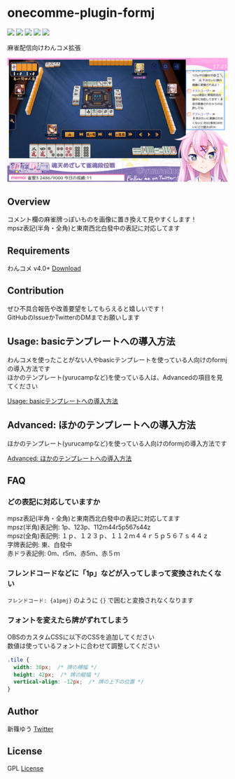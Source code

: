 # onecomme-plugin-formj

![](https://img.shields.io/github/downloads/yuarasino/onecomme-plugin-formj/total)
![](https://img.shields.io/github/v/release/yuarasino/onecomme-plugin-formj)
![](https://img.shields.io/badge/onecomme-v4.0%2B-orange)
![](https://img.shields.io/github/license/yuarasino/onecomme-plugin-formj)
![](https://img.shields.io/youtube/channel/views/UCxUnuWTQGLw5dO_dl0oqrrg?style=social)

麻雀配信向けわんコメ拡張

![](./docs/images/formj.png)


## Overview

コメント欄の麻雀牌っぽいものを画像に置き換えて見やすくします！  
mpsz表記(半角・全角)と東南西北白發中の表記に対応してます


## Requirements

わんコメ v4.0+ [Download](https://onecomme.com/)


## Contribution

ぜひ不具合報告や改善要望をしてもらえると嬉しいです！  
GitHubのIssueかTwitterのDMまでお願いします


## Usage: basicテンプレートへの導入方法

わんコメを使ったことがない人やbasicテンプレートを使っている人向けのformjの導入方法です  
ほかのテンプレート(yurucampなど)を使っている人は、Advancedの項目を見てください

[Usage: basicテンプレートへの導入方法](./docs/usage.md)


## Advanced: ほかのテンプレートへの導入方法

ほかのテンプレート(yurucampなど)を使っている人向けのformjの導入方法です

[Advanced: ほかのテンプレートへの導入方法](./docs/advanced.md)

## FAQ

### どの表記に対応していますか

mpsz表記(半角・全角)と東南西北白發中の表記に対応してます  
mpsz(半角)表記例: 1p、123p、112m44r5p567s44z  
mpsz(全角)表記例: １ｐ、１２３ｐ、１１２ｍ４４ｒ５ｐ５６７ｓ４４ｚ  
字牌表記例: 東、白發中  
赤ドラ表記例: 0m、r5m、赤5m、赤５ｍ

### フレンドコードなどに「1p」などが入ってしまって変換されたくない

`フレンドコード: {a1pmj}` のように `{}` で囲むと変換されなくなります

### フォントを変えたら牌がずれてしまう

OBSのカスタムCSSに以下のCSSを追加してください  
数値は使っているフォントに合わせて調整してください

```css
.tile {
  width: 30px;  /* 牌の横幅 */
  height: 42px;  /* 牌の縦幅 */
  vertical-align: -12px;  /* 牌の上下の位置 */
}
```


## Author

新篠ゆう [Twitter](https://twitter.com/yuarasino)


## License

GPL [License](./LICENSE)
